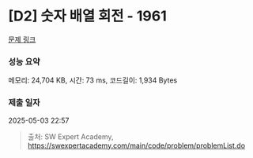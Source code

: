 # [D2] 숫자 배열 회전 - 1961 

[문제 링크](https://swexpertacademy.com/main/code/problem/problemDetail.do?contestProbId=AV5Pq-OKAVYDFAUq) 

### 성능 요약

메모리: 24,704 KB, 시간: 73 ms, 코드길이: 1,934 Bytes

### 제출 일자

2025-05-03 22:57



> 출처: SW Expert Academy, https://swexpertacademy.com/main/code/problem/problemList.do